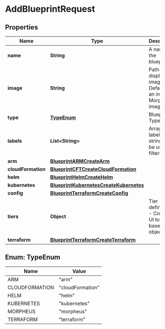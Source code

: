 

# AddBlueprintRequest


## Properties

| Name | Type | Description | Notes |
|------------ | ------------- | ------------- | -------------|
|**name** | **String** | A name for the blueprint |  |
|**image** | **String** | Path to display image. Defaults to an internal Morpheus image. |  [optional] |
|**type** | [**TypeEnum**](#TypeEnum) | Blueprint Type |  |
|**labels** | **List&lt;String&gt;** | Array of label strings, can be used for filtering. |  [optional] |
|**arm** | [**BlueprintARMCreateArm**](BlueprintARMCreateArm.md) |  |  |
|**cloudFormation** | [**BlueprintCFTCreateCloudFormation**](BlueprintCFTCreateCloudFormation.md) |  |  |
|**helm** | [**BlueprintHelmCreateHelm**](BlueprintHelmCreateHelm.md) |  |  |
|**kubernetes** | [**BlueprintKubernetesCreateKubernetes**](BlueprintKubernetesCreateKubernetes.md) |  |  |
|**config** | [**BlueprintTerraformCreateConfig**](BlueprintTerraformCreateConfig.md) |  |  [optional] |
|**tiers** | **Object** | Tier definitions - Create in UI to view a baseline for object |  |
|**terraform** | [**BlueprintTerraformCreateTerraform**](BlueprintTerraformCreateTerraform.md) |  |  |



## Enum: TypeEnum

| Name | Value |
|---- | -----|
| ARM | &quot;arm&quot; |
| CLOUDFORMATION | &quot;cloudFormation&quot; |
| HELM | &quot;helm&quot; |
| KUBERNETES | &quot;kubernetes&quot; |
| MORPHEUS | &quot;morpheus&quot; |
| TERRAFORM | &quot;terraform&quot; |



